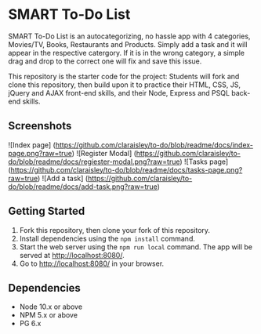 # SMART To-Do List

SMART To-Do List is an autocategorizing, no hassle app with 4 categories, Movies/TV, Books, Restaurants and Products. Simply add a task and it will appear in the respective catergory. If it is in the wrong category, a simple drag and drop to the correct one will fix and save this issue. 

This repository is the starter code for the project: Students will fork and clone this repository, then build upon it to practice their HTML, CSS, JS, jQuery and AJAX front-end skills, and their Node, Express and PSQL back-end skills.

## Screenshots

![Index page] (https://github.com/claraisley/to-do/blob/readme/docs/index-page.png?raw=true)
![Register Modal] (https://github.com/claraisley/to-do/blob/readme/docs/regiester-modal.png?raw=true)
![Tasks page] (https://github.com/claraisley/to-do/blob/readme/docs/tasks-page.png?raw=true)
![Add a task] (https://github.com/claraisley/to-do/blob/readme/docs/add-task.png?raw=true)

## Getting Started

1. Fork this repository, then clone your fork of this repository.
2. Install dependencies using the `npm install` command.
3. Start the web server using the `npm run local` command. The app will be served at <http://localhost:8080/>.
4. Go to <http://localhost:8080/> in your browser.


## Dependencies

- Node 10.x or above
- NPM 5.x or above
- PG 6.x
